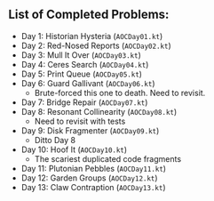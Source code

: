 ## List of Completed Problems:
- Day 1: Historian Hysteria (`AOCDay01.kt`)
- Day 2: Red-Nosed Reports (`AOCDay02.kt`)
- Day 3: Mull It Over (`AOCDay03.kt`)
- Day 4: Ceres Search (`AOCDay04.kt`)
- Day 5: Print Queue (`AOCDay05.kt`)
- Day 6: Guard Gallivant (`AOCDay06.kt`)
  - Brute-forced this one to death. Need to revisit.
- Day 7: Bridge Repair (`AOCDay07.kt`)
- Day 8: Resonant Collinearity (`AOCDay08.kt`)
  - Need to revisit with tests
- Day 9: Disk Fragmenter (`AOCDay09.kt`)
  - Ditto Day 8
- Day 10: Hoof It (`AOCDay10.kt`)
  - The scariest duplicated code fragments
- Day 11: Plutonian Pebbles (`AOCDay11.kt`)
- Day 12: Garden Groups (`AOCDay12.kt`)
- Day 13: Claw Contraption (`AOCDay13.kt`)
